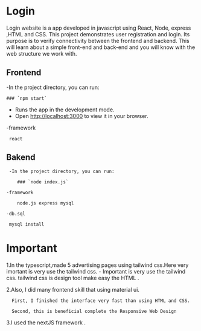 # Login

Login website is a app developed in javascript using React, Node, express ,HTML and CSS.
This project demonstrates user registration and login. Its purpose is to verify connectivity between the frontend and backend. 
This will learn about a simple front-end and back-end and you will know with the web structure we work with.

## Frontend
  -In the project directory, you can run:
  
    ### `npm start`
    
 - Runs the app in the development mode.
 - 
    Open [http://localhost:3000](http://localhost:3000) to view it in your browser.
   
  -framework
  
     react

## Bakend
     -In the project directory, you can run:
     
        ### `node index.js`
        
    -framework
    
        node.js express mysql
        
    -db.sql 
    
     mysql install

# Important
  1.In the typescript,made 5 advertising pages using tailwind css.Here very imortant is very use the tailwind css.
    -
    Important is very use the tailwind css. tailwind css is design tool make easy the HTML .

  2.Also, I did many frontend  skill that using material ui. 
  
      First, I finished the interface very fast than using HTML and CSS.
  
      Second, this is beneficial complete the Responsive Web Design
      
  3.I used the nextJS framework .
    
  
